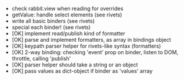 - check rabbit.view when reading for overrides
- getValue: handle select elements (see rivets)
- write all basic binders (see rivets)
- special each binder! (see rivets)
- [OK] implement read/publish kind of formatter
- [OK] parse and implement formatters, as array in bindings object
- [OK] keypath parser helper for rivets-like syntax (formatters)
- [OK] 2-way binding: checking 'event' prop on binder, listen to DOM, throttle, calling 'publish'
- [OK] parser helper should take a string or an object
- [OK] pass values as dict-object if binder as 'values' array